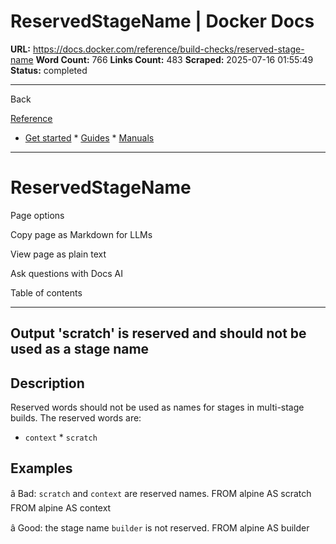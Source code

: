 # ReservedStageName | Docker Docs

**URL:** https://docs.docker.com/reference/build-checks/reserved-stage-name
**Word Count:** 766
**Links Count:** 483
**Scraped:** 2025-07-16 01:55:49
**Status:** completed

---

Back

[Reference](https://docs.docker.com/reference/)

  * [Get started](https://docs.docker.com/get-started/)   * [Guides](https://docs.docker.com/guides/)   * [Manuals](https://docs.docker.com/manuals/)

* * *

# ReservedStageName

Page options

Copy page as Markdown for LLMs

View page as plain text

Ask questions with Docs AI

Table of contents

* * *

## Output               'scratch' is reserved and should not be used as a stage name

## Description

Reserved words should not be used as names for stages in multi-stage builds. The reserved words are:

  * `context`   * `scratch`

## Examples

â Bad: `scratch` and `context` are reserved names.               FROM alpine AS scratch     FROM alpine AS context

â Good: the stage name `builder` is not reserved.               FROM alpine AS builder